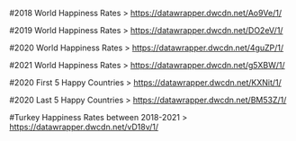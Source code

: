 #2018 World Happiness Rates > 
https://datawrapper.dwcdn.net/Ao9Ve/1/

#2019 World Happiness Rates  >
https://datawrapper.dwcdn.net/DO2eV/1/

#2020 World Happiness Rates  >
https://datawrapper.dwcdn.net/4guZP/1/

#2021 World Happiness Rates  >
https://datawrapper.dwcdn.net/g5XBW/1/

#2020 First 5 Happy Countries  >
https://datawrapper.dwcdn.net/KXNit/1/

#2020 Last 5 Happy Countries  >
https://datawrapper.dwcdn.net/BM53Z/1/

#Turkey Happiness Rates between 2018-2021  >
https://datawrapper.dwcdn.net/vD18v/1/

